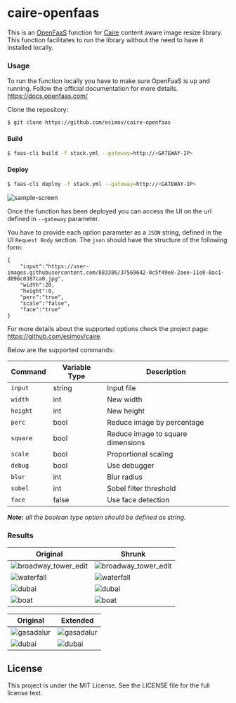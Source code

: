 # caire-openfaas

This is an [OpenFaaS](https://github.com/openfaas/faas) function for [Caire](https://github.com/esimov/caire) content aware image resize library. This function facilitates to run the library without the need to have it installed locally. 

### Usage
To run the function locally you have to make sure OpenFaaS is up and running. Follow the official documentation for more details. https://docs.openfaas.com/

Clone the repository:
```bash
$ git clone https://github.com/esimov/caire-openfaas
```

#### Build
```bash 
$ faas-cli build -f stack.yml --gateway=http://<GATEWAY-IP>
```

#### Deploy
```bash 
$ faas-cli deploy -f stack.yml --gateway=http://<GATEWAY-IP>
```

![sample-screen](https://user-images.githubusercontent.com/883386/45596764-ec5ec900-b9c9-11e8-8b01-8f84f78b327e.png)


Once the function has been deployed you can access the UI on the url defined in `--gateway` parameter.

You have to provide each option parameter as a `JSON` string, defined in the UI `Request Body` section. The `json` should have the structure of the following form:

```
{
	"input":"https://user-images.githubusercontent.com/883386/37569642-0c5f49e8-2aee-11e8-8ac1-d096c0387ca0.jpg", 
	"width":20,
	"height":0,
	"perc":"true",
	"scale":"false",
	"face":"true"
}
```
For more details about the supported options check the project page: https://github.com/esimov/caire. 

Below are the supported commands:

| Command | Variable Type | Description |
| --- | --- | --- |
| `input` | string | Input file |
| `width` | int | New width |
| `height` | int | New height |
| `perc` | bool | Reduce image by percentage |
| `square` | bool | Reduce image to square dimensions |
| `scale` | bool | Proportional scaling |
| `debug` | bool | Use debugger |
| `blur` | int | Blur radius |
| `sobel` | int | Sobel filter threshold |
| `face` | false | Use face detection |

***Note:** all the boolean type option should be defined as string.*

### Results

| Original | Shrunk |
| --- | --- |
| ![broadway_tower_edit](https://user-images.githubusercontent.com/883386/35498083-83d6015e-04d5-11e8-936a-883e17b76f9d.jpg) | ![broadway_tower_edit](https://user-images.githubusercontent.com/883386/35498110-a4a03328-04d5-11e8-9bf1-f526ef033d6a.jpg) |
| ![waterfall](https://user-images.githubusercontent.com/883386/35498250-2f31e202-04d6-11e8-8840-a78f40fc1a0c.png) | ![waterfall](https://user-images.githubusercontent.com/883386/35498209-0411b16a-04d6-11e8-9ce2-ec4bce34828a.jpg) |
| ![dubai](https://user-images.githubusercontent.com/883386/35498466-1375b88a-04d7-11e8-8f8e-9d202da6a6b3.jpg) | ![dubai](https://user-images.githubusercontent.com/883386/35498499-3c32fc38-04d7-11e8-9f0d-07f63a8bd420.jpg) |
| ![boat](https://user-images.githubusercontent.com/883386/35498465-1317a678-04d7-11e8-9185-ec92ea57f7c6.jpg) | ![boat](https://user-images.githubusercontent.com/883386/35498498-3c0f182c-04d7-11e8-9af8-695bc071e0f1.jpg) |

| Original | Extended |
| --- | --- |
| ![gasadalur](https://user-images.githubusercontent.com/883386/35498662-e11853c4-04d7-11e8-98d7-fcdb27207362.jpg) | ![gasadalur](https://user-images.githubusercontent.com/883386/35498559-87eb6426-04d7-11e8-825c-2dd2abdfc112.jpg) |
| ![dubai](https://user-images.githubusercontent.com/883386/35498466-1375b88a-04d7-11e8-8f8e-9d202da6a6b3.jpg) | ![dubai](https://user-images.githubusercontent.com/883386/35498827-8cee502c-04d8-11e8-8449-05805f196d60.jpg) |

## License

This project is under the MIT License. See the LICENSE file for the full license text.
